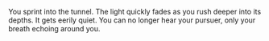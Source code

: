 You sprint into the tunnel. The light quickly fades as you rush
deeper into its depths. It gets eerily quiet. You can no longer
hear your pursuer, only your breath echoing around you.
